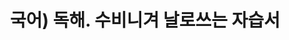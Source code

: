 ---
layout: single
title: "국어) 독해. 수비니겨 날로쓰는 자습서"
categories: SeonjaeLee
tag: Korean
toc: true
toc_sticky: true
toc_label: 목차
toc_icon: "fas fa-dragon"
author_profile: false
sidebar:
    nav: "counts"

---